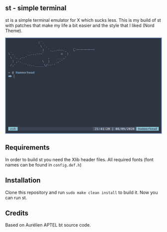 st - simple terminal
--------------------
st is a simple terminal emulator for X which sucks less. This is my build of st with patches that make my life a bit easier and the style that I liked (Nord Theme).

![Screenshot](Screenshot.png)

Requirements
------------
In order to build st you need the Xlib header files. All required fonts (font names can be found in `config.def.h`)

Installation
------------

Clone this repository and run `sudo make clean install` to build it. Now you can run st.


Credits
-------
Based on Aurélien APTEL <aurelien dot aptel at gmail dot com> bt source code.


